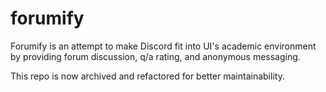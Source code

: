 # forumify
Forumify is an attempt to make Discord fit into UI's academic environment by providing forum discussion, q/a rating, and anonymous messaging.

This repo is now archived and refactored for better maintainability.

